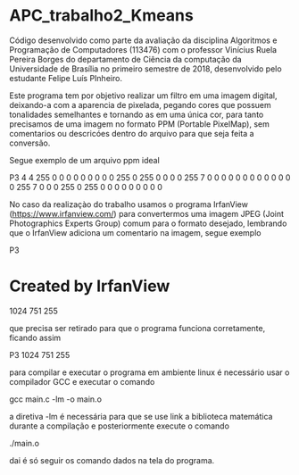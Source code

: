 # APC_trabalho2_Kmeans

Código desenvolvido como parte da avaliação da disciplina Algoritmos e Programação de Computadores (113476) com o professor Vinícius Ruela Pereira Borges do departamento de Ciência da computação da Universidade de Brasília no primeiro semestre de 2018, desenvolvido pelo estudante Felipe Luís PInheiro.

Este programa tem por objetivo realizar um filtro em uma imagem digital, deixando-a com a aparencia de pixelada, pegando cores que possuem tonalidades semelhantes e tornando as em uma única cor, para tanto precisamos de uma imagem no formato PPM (Portable  PixelMap), sem comentarios ou descricóes dentro do arquivo para que seja feita a conversão. 

Segue exemplo de um arquivo ppm ideal 

P3
4 4
255
0 0 0 0 0 0 0 0 0 255 0 255
0 0 0 0 255 7 0 0 0 0 0 0
0 0 0 0 0 0 0 255 7 0 0 0
255 0 255 0 0 0 0 0 0 0 0 0

No caso da realizaçào do trabalho usamos o programa IrfanView (https://www.irfanview.com/) para convertermos uma imagem JPEG (Joint Photographics Experts Group) comum para o formato desejado, lembrando que o IrfanView adiciona um comentario na imagem, segue exemplo

P3
# Created by IrfanView
1024 751
255

que precisa ser retirado para que o programa funciona corretamente, ficando assim

P3
1024 751
255

para compilar e executar o programa em ambiente linux é necessário usar o compilador GCC e executar o comando

gcc main.c -lm -o main.o

a diretiva -lm é necessária para que se use link a biblioteca matemática durante a compilação e posteriormente execute o comando 

./main.o

dai é só seguir os comando dados na tela do programa. 
